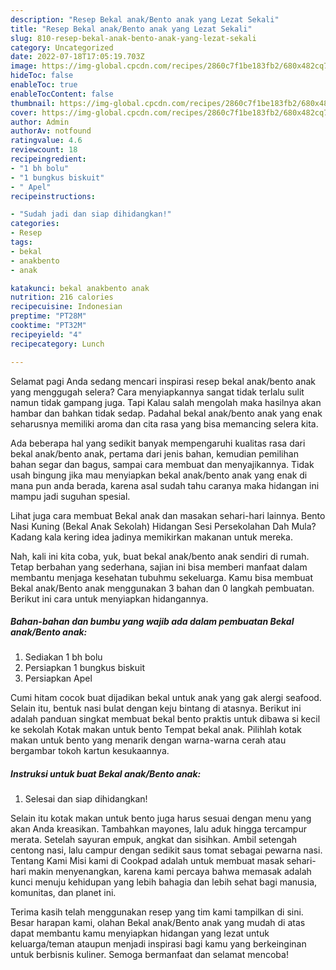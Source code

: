 ```yaml
---
description: "Resep Bekal anak/Bento anak yang Lezat Sekali"
title: "Resep Bekal anak/Bento anak yang Lezat Sekali"
slug: 810-resep-bekal-anak-bento-anak-yang-lezat-sekali
category: Uncategorized
date: 2022-07-18T17:05:19.703Z
image: https://img-global.cpcdn.com/recipes/2860c7f1be183fb2/680x482cq70/bekal-anakbento-anak-foto-resep-utama.jpg
hideToc: false
enableToc: true
enableTocContent: false
thumbnail: https://img-global.cpcdn.com/recipes/2860c7f1be183fb2/680x482cq70/bekal-anakbento-anak-foto-resep-utama.jpg
cover: https://img-global.cpcdn.com/recipes/2860c7f1be183fb2/680x482cq70/bekal-anakbento-anak-foto-resep-utama.jpg
author: Admin
authorAv: notfound
ratingvalue: 4.6
reviewcount: 18
recipeingredient:
- "1 bh bolu"
- "1 bungkus biskuit"
- " Apel"
recipeinstructions:

- "Sudah jadi dan siap dihidangkan!"
categories:
- Resep
tags:
- bekal
- anakbento
- anak

katakunci: bekal anakbento anak 
nutrition: 216 calories
recipecuisine: Indonesian
preptime: "PT28M"
cooktime: "PT32M"
recipeyield: "4"
recipecategory: Lunch

---
```



Selamat pagi Anda sedang mencari inspirasi resep bekal anak/bento anak yang menggugah selera? Cara menyiapkannya sangat tidak terlalu sulit namun tidak gampang juga. Tapi Kalau salah mengolah maka hasilnya akan hambar dan bahkan tidak sedap. Padahal bekal anak/bento anak yang enak seharusnya memiliki aroma dan cita rasa yang bisa memancing selera kita.


Ada beberapa hal yang sedikit banyak mempengaruhi kualitas rasa dari bekal anak/bento anak, pertama dari jenis bahan, kemudian pemilihan bahan segar dan bagus, sampai cara membuat dan menyajikannya. Tidak usah bingung jika mau menyiapkan bekal anak/bento anak yang enak di mana pun anda berada, karena asal sudah tahu caranya maka hidangan ini mampu jadi suguhan spesial.

Lihat juga cara membuat Bekal anak dan masakan sehari-hari lainnya. Bento Nasi Kuning (Bekal Anak Sekolah) Hidangan Sesi Persekolahan Dah Mula? Kadang kala kering idea jadinya memikirkan makanan untuk mereka.


Nah, kali ini kita coba, yuk, buat bekal anak/bento anak sendiri di rumah. Tetap berbahan yang sederhana, sajian ini bisa memberi manfaat dalam membantu menjaga kesehatan tubuhmu sekeluarga. Kamu bisa membuat Bekal anak/Bento anak menggunakan 3 bahan dan 0 langkah pembuatan. Berikut ini cara untuk menyiapkan hidangannya.

<!--inarticleads1-->

##### Bahan-bahan dan bumbu yang wajib ada dalam pembuatan Bekal anak/Bento anak:

1. Sediakan 1 bh bolu
1. Persiapkan 1 bungkus biskuit
1. Persiapkan  Apel


Cumi hitam cocok buat dijadikan bekal untuk anak yang gak alergi seafood. Selain itu, bentuk nasi bulat dengan keju bintang di atasnya. Berikut ini adalah panduan singkat membuat bekal bento praktis untuk dibawa si kecil ke sekolah Kotak makan untuk bento Tempat bekal anak. Pilihlah kotak makan untuk bento yang menarik dengan warna-warna cerah atau bergambar tokoh kartun kesukaannya. 

<!--inarticleads2-->

##### Instruksi untuk buat Bekal anak/Bento anak:


1. Selesai dan siap dihidangkan!

Selain itu kotak makan untuk bento juga harus sesuai dengan menu yang akan Anda kreasikan. Tambahkan mayones, lalu aduk hingga tercampur merata. Setelah sayuran empuk, angkat dan sisihkan. Ambil setengah centong nasi, lalu campur dengan sedikit saus tomat sebagai pewarna nasi. Tentang Kami Misi kami di Cookpad adalah untuk membuat masak sehari-hari makin menyenangkan, karena kami percaya bahwa memasak adalah kunci menuju kehidupan yang lebih bahagia dan lebih sehat bagi manusia, komunitas, dan planet ini. 

Terima kasih telah menggunakan resep yang tim kami tampilkan di sini. Besar harapan kami, olahan Bekal anak/Bento anak yang mudah di atas dapat membantu kamu menyiapkan hidangan yang lezat untuk keluarga/teman ataupun menjadi inspirasi bagi kamu yang berkeinginan untuk berbisnis kuliner. Semoga bermanfaat dan selamat mencoba!
